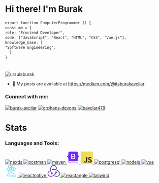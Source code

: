 # Hi there! I'm Burak

```
export function ComputerProgrammer () {
const me = {
role: "Frontend Developer",
code: ["JavaScript", "React", "HTML", "CSS", "Vue.js"],
knowledge_base: [
"Software Engineering",
  ]
}
```
#

<p align="left"> <img src="https://komarev.com/ghpvc/?username=ursulaburak&label=Profile%20views&color=0e75b6&style=flat" alt="ursulaburak" /> </p>

- 📮 My posts are available at https://medium.com/@itsburakavcilar

<h3 align="left">Connect with me:</h3>
<p align="left">
<a href="https://www.linkedin.com/in/burak-avcilar-abb14830b/" target="blank"><img align="center" src="https://raw.githubusercontent.com/rahuldkjain/github-profile-readme-generator/master/src/images/icons/Social/linked-in-alt.svg" alt="burak-avcilar" height="30" width="40" /></a>
<a href="https://gitlab.com/cronos_devops" target="blank"><img align="center" src="https://www.vectorlogo.zone/logos/gitlab/gitlab-tile.svg" alt="orphans-devops" height="30" width="40" /></a>  
<a href="https://www.hackerrank.com/burakkavcilar" target="blank"><img align="center" src="https://raw.githubusercontent.com/rahuldkjain/github-profile-readme-generator/master/src/images/icons/Social/hackerrank.svg" alt="bavclar479" height="30" width="40" /></a>
</p>


# Stats 
<h3 align="left">Languages and Tools:</h3>
<p align="left"> <a href="https://https://nextjs.org/" target="_blank" rel="noreferrer"> <img src="https://www.vectorlogo.zone/logos/nextjs/nextjs-ar21.svg" alt="nextjs" width="40" height="40" /> </a>  <a href="https://www.postman.com" target="_blank" rel="noreferrer"> <img src="https://www.vectorlogo.zone/logos/getpostman/getpostman-icon.svg" alt="postman" width="40" height="40"/> </a> <a href="https://maven.apache.org/" target="_blank" rel="noreferrer"> <img src="https://www.vectorlogo.zone/logos/apache_maven/apache_maven-ar21.svg" alt="maven" width="40" height="40"/> </a> <a href="https://getbootstrap.com" target="_blank" rel="noreferrer"> <img src="https://raw.githubusercontent.com/devicons/devicon/master/icons/bootstrap/bootstrap-plain-wordmark.svg" alt="bootstrap" width="40" height="40"/> </a>  <a href="https://developer.mozilla.org/en-US/docs/Web/JavaScript" target="_blank" rel="noreferrer"> <img src="https://raw.githubusercontent.com/devicons/devicon/master/icons/javascript/javascript-original.svg" alt="javascript" width="40" height="40"/> </a> <a href="https://www.postgresql.org/" target="_blank" rel="noreferrer"> <img src="https://www.vectorlogo.zone/logos/postgresql/postgresql-vertical.svg" alt="postgresql" width="40" height="40"/> </a> <a href="https://www.docker.com" target="_blank" rel="noreferrer"> <img src="https://www.vectorlogo.zone/logos/docker/docker-official.svg" alt="nodejs" width="40" height="40"/> </a> <a href="https://vuejs.org/" target="_blank" rel="noreferrer"> <img src="https://www.vectorlogo.zone/logos/vuejs/vuejs-icon.svg" alt="vue" width="40" height="40"/> </a> <a href="https://reactjs.org/" target="_blank" rel="noreferrer"> <img src="https://raw.githubusercontent.com/devicons/devicon/master/icons/react/react-original-wordmark.svg" alt="react" width="40" height="40"/> </a> <a href="https://reactnative.dev/" target="_blank" rel="noreferrer"> <img src="https://reactnative.dev/img/header_logo.svg" alt="reactnative" width="40" height="40"/> </a> <a href="https://redux.js.org" target="_blank" rel="noreferrer"> <img src="https://raw.githubusercontent.com/devicons/devicon/master/icons/redux/redux-original.svg" alt="redux" width="40" height="40"/> </a> <a href="https://www.reactrouter.com" target="_blank" rel="noreferrer"> <img src="https://www.vectorlogo.zone/logos/reactrouter/reactrouter-icon.svg" alt="reactangle" width="40" height="40" /> </a> <a href="https://tailwindcss.com/" target="_blank" rel="noreferrer"> <img src="https://www.vectorlogo.zone/logos/tailwindcss/tailwindcss-icon.svg" alt="tailwind" width="40" height="40"/> </a> </p>

